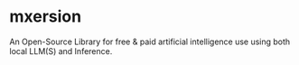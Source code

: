 # mxersion

An Open-Source Library for free & paid artificial intelligence use using both local LLM(S) and Inference.

